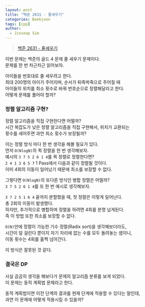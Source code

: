 ```yaml
---
layout: post
title: "백준 2631 - 줄세우기"
categories: Baekjoon
tags: [cpp]
author:
  - Jinseop Sim
---
```

> [백준 2631 - 줄세우기](https://www.acmicpc.net/problem/2631)

이번 문제는 백준의 골드 4 문제 줄 세우기 문제이다.  
문제를 한 번 차근차근 읽어보자.  

아이들을 번호대로 줄 세우려고 한다.  
최대 200명의 아이가 주어지며, 순서가 뒤죽박죽으로 주어질 때  
아이들의 위치를 최소 횟수로 바꿔 번호순으로 정렬해달라고 한다.  
어떻게 문제를 풀어야 할까?  

### 정렬 알고리즘 구현?
정렬 알고리즘을 직접 구현한다면 어떨까?  
시간 복잡도가 낮은 정렬 알고리즘을 직접 구현해서, 위치가 교환되는  
횟수를 세어주면 과연 최소 횟수가 보장될까?  

이는 정렬 방식 마다 한 번 생각을 해볼 필요가 있다.  
먼저 ```O(NlogN)```의 퀵 정렬을 한 번 생각해보자.  
예시의 ```3 7 5 2 6 1 4```를 퀵 정렬로 정렬한다면?  
```2 4 1 3 6 5 7``` 1 Pass에서 다음과 같이 정렬될 것이다.  
이미 4회의 이동이 일어났기 때문에 최소를 보장할 수 없다.  

그렇다면 ```O(NlogN)```의 또다른 방식인 병합 정렬은 어떨까?  
```3 7 5 2 6 1 4```를 또 한 번 예시로 생각해보자.  

```3 7 2 5 1 6 4``` 끝까지 분할했을 때, 첫 정렬은 이렇게 일어난다.  
총 2회의 이동이 발생했다.  
하지만, 추가적으로 병합하며 정렬을 하려면 4회를 분명 넘게된다.  
즉 이 방법 또한 최소를 보장할 수 없다.  

```O(N)```만에 정렬이 가능한 기수 정렬(Radix sort)을 생각해보더라도,  
시간이 덜 걸린다 뿐이지 자기 자리에 없는 수를 모두 돌려놓는 셈이니,  
이동 횟수는 4회를 훌쩍 넘어간다.  

이 방식은 잘못된 것 같다.  

### 결국은 DP
사실 곰곰히 생각을 해보다가 문제의 알고리즘 분류를 보게 되었다.  
이 문제는 동적 계획법 문제라고 한다.  

동적 계획법이면 이전 단계의 결과를 현재 단계에 적용할 수 있다는 말인데,  
과연 이 문제에 어떻게 적용시킬 수 있을까?  

